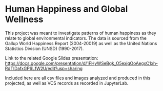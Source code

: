 # Human Happiness and Global Wellness


This project was meant to investigate patterns of human happiness as they relate to global environmental indicators. The data is sourced from the Gallup World Happiness Report (2004-20019) as well as the United Nations Statistics Division (UNSD) (1990-2017).

Link to the related Google Slides presentation: https://docs.google.com/presentation/d/1FHyWSeBgk_O5exjqOoAegxC1xh-RdTIDafxGP6LfW2U/edit?usp=sharing

Included here are all csv files and images analyzed and produced in this projected, as well as VCS records as recorded in JupyterLab. 
